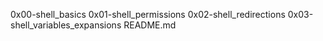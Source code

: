 0x00-shell_basics
0x01-shell_permissions
0x02-shell_redirections
0x03-shell_variables_expansions
README.md
